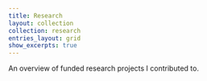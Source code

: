 ```yaml
---
title: Research
layout: collection
collection: research
entries_layout: grid
show_excerpts: true
---
```


An overview of funded research projects I contributed to.
